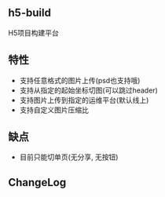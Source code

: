 h5-build
---
H5项目构建平台

特性
---

- 支持任意格式的图片上传(psd也支持哦)
- 支持从指定的起始坐标切图(可以跳过header)
- 支持图片上传到指定的运维平台(默认线上)
- 支持自定义图片压缩比

缺点
---

- 目前只能切单页(无分享, 无按钮)

ChangeLog
---


